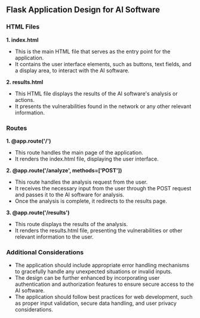 ## Flask Application Design for AI Software

### HTML Files

**1. index.html**
- This is the main HTML file that serves as the entry point for the application.
- It contains the user interface elements, such as buttons, text fields, and a display area, to interact with the AI software.

**2. results.html**
- This HTML file displays the results of the AI software's analysis or actions.
- It presents the vulnerabilities found in the network or any other relevant information.

### Routes

**1. @app.route('/')**
- This route handles the main page of the application.
- It renders the index.html file, displaying the user interface.

**2. @app.route('/analyze', methods=['POST'])**
- This route handles the analysis request from the user.
- It receives the necessary input from the user through the POST request and passes it to the AI software for analysis.
- Once the analysis is complete, it redirects to the results page.

**3. @app.route('/results')**
- This route displays the results of the analysis.
- It renders the results.html file, presenting the vulnerabilities or other relevant information to the user.

### Additional Considerations

- The application should include appropriate error handling mechanisms to gracefully handle any unexpected situations or invalid inputs.
- The design can be further enhanced by incorporating user authentication and authorization features to ensure secure access to the AI software.
- The application should follow best practices for web development, such as proper input validation, secure data handling, and user privacy considerations.